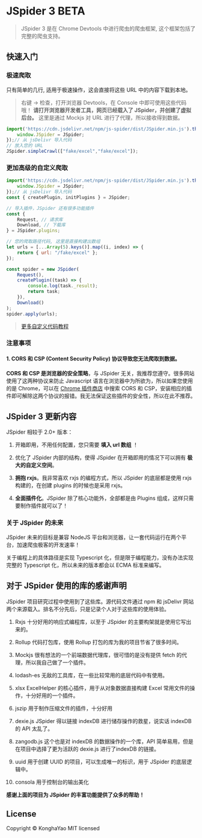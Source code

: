 # JSpider 3 BETA

> JSpider 3 是在 Chrome Devtools 中进行爬虫的爬虫框架, 这个框架包括了完整的爬虫支持。

## 快速入门

### 极速爬取

只有简单的几行, 适用于极速操作，这会直接将这些 URL 中的内容下载到本地。

> 右键 -> 检查，打开浏览器 Devtools，在 Console 中即可使用这些代码哦！
> **请打开浏览器开发者工具，网页已经载入了 JSpider，并创建了虚拟后台。**
> 这里是通过 Mockjs 对 URL 进行了代理，所以接收得到数据。

```js
import('https://cdn.jsdelivr.net/npm/js-spider/dist/JSpider.min.js').then({JSpider}=>{
    window.JSpider = JSpider;
});// 从 jsDelivr 导入代码
// 放入您的 URL
JSpider.simpleCrawl(["fake/excel","fake/excel"]);
```


### 更加高级的自定义爬取

```js
import('https://cdn.jsdelivr.net/npm/js-spider/dist/JSpider.min.js').then({JSpider}=>{
    window.JSpider = JSpider;
});// 从 jsDelivr 导入代码
const { createPlugin, initPlugins } = JSpider;

// 导入插件，JSpider 还有很多功能插件
const {
    Request, // 请求库
    Download, // 下载库
} = JSpider.plugins;

// 您的爬取路径代码, 这里是直接构建出数组
let urls = [...Array(5).keys()].map((i, index) => {
    return { url: "/fake/excel" };
});

const spider = new JSpider(
    Request(),
    createPlugin((task) => {
        console.log(task._result);
        return task;
    }),
    Download()
);
spider.apply(urls);

```

> [更多自定义代码教程](/zh-cn/quickstart)

### 注意事项

#### 1. **CORS 和 CSP (Content Security Policy) 协议导致您无法爬取到数据。**

**CORS 和 CSP 是浏览器的安全策略**，与 JSpider 无关，我推荐您遵守。很多网站使用了这两种协议来防止 Javascript 语言在浏览器中为所欲为，所以如果您使用的是 Chrome，可以在 [Chrome 插件商店](https://chrome.google.com/webstore/category/extensions?hl=zh-CN) 中搜索 CORS 和 CSP，安装相应的插件即可解除这两个协议的报错。我无法保证这些插件的安全性，所以在此不推荐。


## JSpider 3 更新内容

JSpider 相较于 2.0+ 版本：

1. 开箱即用，不用任何配置，您只需要 **填入 url 数组** ！

2. 优化了 JSpider 内部的结构，使得 JSpider 在开箱即用的情况下可以拥有 **极大的自定义空间**。

3. **拥抱 rxjs**。我非常喜欢 rxjs 的编程方式，所以 JSpider 的底层都是使用 rxjs 构建的，在创建 plugins 的时候也是采用 rxjs。

4. **全面插件化**。JSpider 除了核心功能外，全部都是由 Plugins 组成，这样只需要制作插件就可以了！

### 关于 JSpider 的未来

JSpider 未来的目标是兼容 NodeJS 平台和浏览器，让一套代码运行在两个平台，加速爬虫极客的开发速率！

关于编程上的具体路径是实现 Typescript 化，但是限于编程能力，没有办法实现完整的 Typescript 化，所以未来的版本都会以 ECMA 标准来编写。

## **对于 JSpider 使用的库的感谢声明**

JSpider 项目研究过程中使用到了这些库。源代码文件通过 npm 和 jsDelivr 网站两个来源载入。排名不分先后，只是记录个人对于这些库的使用体验。

1. Rxjs 十分好用的响应式编程库，以至于 JSpider 的主要构架就是使用它写出来的。

2. Rollup 代码打包库，使用 Rollup 打包的库为我的项目节省了很多时间。

3. Mockjs 很有想法的一个前端数据代理库，很可惜的是没有提供 fetch 的代理，所以我自己做了一个插件。

4. lodash-es 无敌的工具库，在一些比较常用的底层代码中有使用。

5. xlsx ExcelHelper 的核心插件，用于从对象数据直接构建 Excel 常用文件的操作，十分好用的一个插件。

6. jszip 用于制作压缩文件的插件，十分好用

7. dexie.js JSpider 得以链接 indexDB 进行储存操作的救星，说实话 indexDB 的 API 太乱了。

8. zangodb.js 这个也是对 indexDB 的数据操作的一个库，API 简单易用，但是在项目中选择了更为活跃的 dexie.js 进行了indexDB 的链接。

9. uuid 用于创建 UUID 的项目，可以生成唯一的标识，用于 JSpider 的底层逻辑中。

10. consola 用于控制台的输出美化

**感谢上面的项目为 JSpider 的丰富功能提供了众多的帮助！**

## License

 Copyright © KonghaYao MIT licensed

